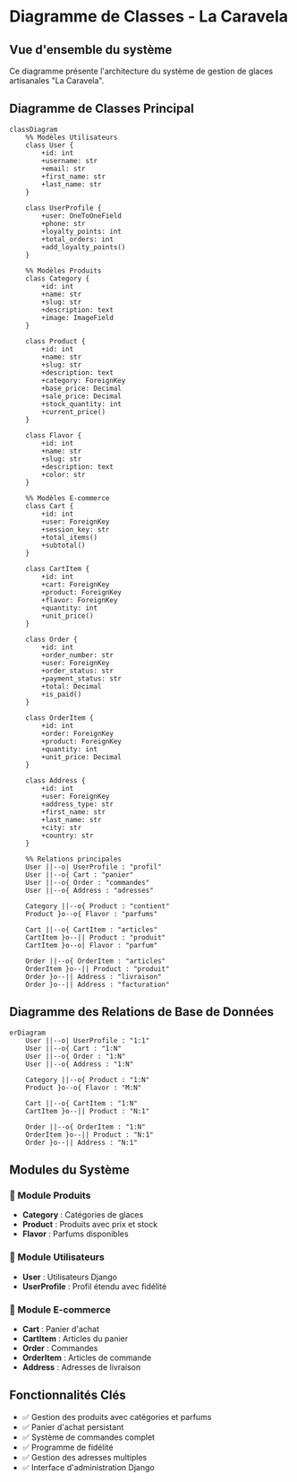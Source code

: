 # Diagramme de Classes - La Caravela

## Vue d'ensemble du système

Ce diagramme présente l'architecture du système de gestion de glaces artisanales "La Caravela".

## Diagramme de Classes Principal

```mermaid
classDiagram
    %% Modèles Utilisateurs
    class User {
        +id: int
        +username: str
        +email: str
        +first_name: str
        +last_name: str
    }
    
    class UserProfile {
        +user: OneToOneField
        +phone: str
        +loyalty_points: int
        +total_orders: int
        +add_loyalty_points()
    }

    %% Modèles Produits
    class Category {
        +id: int
        +name: str
        +slug: str
        +description: text
        +image: ImageField
    }

    class Product {
        +id: int
        +name: str
        +slug: str
        +description: text
        +category: ForeignKey
        +base_price: Decimal
        +sale_price: Decimal
        +stock_quantity: int
        +current_price()
    }

    class Flavor {
        +id: int
        +name: str
        +slug: str
        +description: text
        +color: str
    }

    %% Modèles E-commerce
    class Cart {
        +id: int
        +user: ForeignKey
        +session_key: str
        +total_items()
        +subtotal()
    }

    class CartItem {
        +id: int
        +cart: ForeignKey
        +product: ForeignKey
        +flavor: ForeignKey
        +quantity: int
        +unit_price()
    }

    class Order {
        +id: int
        +order_number: str
        +user: ForeignKey
        +order_status: str
        +payment_status: str
        +total: Decimal
        +is_paid()
    }

    class OrderItem {
        +id: int
        +order: ForeignKey
        +product: ForeignKey
        +quantity: int
        +unit_price: Decimal
    }

    class Address {
        +id: int
        +user: ForeignKey
        +address_type: str
        +first_name: str
        +last_name: str
        +city: str
        +country: str
    }

    %% Relations principales
    User ||--o| UserProfile : "profil"
    User ||--o{ Cart : "panier"
    User ||--o{ Order : "commandes"
    User ||--o{ Address : "adresses"

    Category ||--o{ Product : "contient"
    Product }o--o{ Flavor : "parfums"

    Cart ||--o{ CartItem : "articles"
    CartItem }o--|| Product : "produit"
    CartItem }o--o| Flavor : "parfum"

    Order ||--o{ OrderItem : "articles"
    OrderItem }o--|| Product : "produit"
    Order }o--|| Address : "livraison"
    Order }o--|| Address : "facturation"
```

## Diagramme des Relations de Base de Données

```mermaid
erDiagram
    User ||--o| UserProfile : "1:1"
    User ||--o{ Cart : "1:N"
    User ||--o{ Order : "1:N"
    User ||--o{ Address : "1:N"

    Category ||--o{ Product : "1:N"
    Product }o--o{ Flavor : "M:N"

    Cart ||--o{ CartItem : "1:N"
    CartItem }o--|| Product : "N:1"

    Order ||--o{ OrderItem : "1:N"
    OrderItem }o--|| Product : "N:1"
    Order }o--|| Address : "N:1"
```

## Modules du Système

### 🍦 Module Produits
- **Category** : Catégories de glaces
- **Product** : Produits avec prix et stock
- **Flavor** : Parfums disponibles

### 👤 Module Utilisateurs
- **User** : Utilisateurs Django
- **UserProfile** : Profil étendu avec fidélité

### 🛒 Module E-commerce
- **Cart** : Panier d'achat
- **CartItem** : Articles du panier
- **Order** : Commandes
- **OrderItem** : Articles de commande
- **Address** : Adresses de livraison

## Fonctionnalités Clés

- ✅ Gestion des produits avec catégories et parfums
- ✅ Panier d'achat persistant
- ✅ Système de commandes complet
- ✅ Programme de fidélité
- ✅ Gestion des adresses multiples
- ✅ Interface d'administration Django
